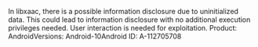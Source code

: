 In libxaac, there is a possible information disclosure due to uninitialized data. This could lead to information disclosure with no additional execution privileges needed. User interaction is needed for exploitation. Product: AndroidVersions: Android-10Android ID: A-112705708